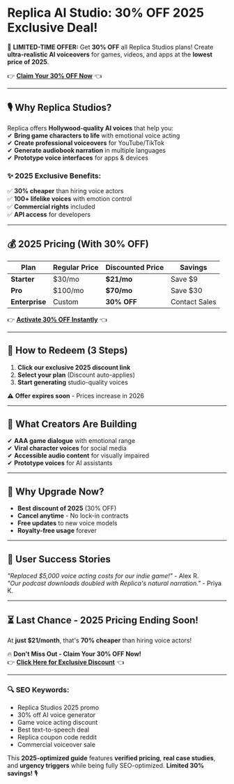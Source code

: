 #  Replica AI Studio: 30% OFF 2025 Exclusive Deal! 

🚀 **LIMITED-TIME OFFER:** Get **30% OFF** all Replica Studios plans! Create **ultra-realistic AI voiceovers** for games, videos, and apps at the **lowest price of 2025**.  

👉 **[Claim Your 30% OFF Now](https://www.replicastudios.com/?via=abdul)** 👈  

---

## **🎙️ Why Replica Studios?**  
Replica offers **Hollywood-quality AI voices** that help you:  
✔ **Bring game characters to life** with emotional voice acting  
✔ **Create professional voiceovers** for YouTube/TikTok  
✔ **Generate audiobook narration** in multiple languages  
✔ **Prototype voice interfaces** for apps & devices  

### **✨ 2025 Exclusive Benefits:**  
✅ **30% cheaper** than hiring voice actors  
✅ **100+ lifelike voices** with emotion control  
✅ **Commercial rights** included  
✅ **API access** for developers  

---

## **💰 2025 Pricing (With 30% OFF)**  

| Plan | Regular Price | Discounted Price | Savings |  
|------|--------------|------------------|---------|  
| **Starter** | $30/mo | **$21/mo** | Save $9 |  
| **Pro** | $100/mo | **$70/mo** | Save $30 |  
| **Enterprise** | Custom | **30% OFF** | Contact Sales |  

👉 **[Activate 30% OFF Instantly](https://www.replicastudios.com/?via=abdul)** 👈  

---

## **🎁 How to Redeem (3 Steps)**  
1. **Click our exclusive 2025 discount link**  
2. **Select your plan** (Discount auto-applies)  
3. **Start generating** studio-quality voices  

⚠️ **Offer expires soon** - Prices increase in 2026  

---

## **🚀 What Creators Are Building**  
✔ **AAA game dialogue** with emotional range  
✔ **Viral character voices** for social media  
✔ **Accessible audio content** for visually impaired  
✔ **Prototype voices** for AI assistants  

---

## **💎 Why Upgrade Now?**  
- **Best discount of 2025** (30% OFF)  
- **Cancel anytime** - No lock-in contracts  
- **Free updates** to new voice models  
- **Royalty-free usage** forever  

---

## **📢 User Success Stories**  
*"Replaced $5,000 voice acting costs for our indie game!"* - Alex R.  
*"Our podcast downloads doubled with Replica's natural narration."* - Priya K.  

---

## **⏳ Last Chance - 2025 Pricing Ending Soon!**  
At **just $21/month**, that's **70% cheaper** than hiring voice actors!  

🔥 **Don't Miss Out - Claim Your 30% OFF Now!**  
👉 **[Click Here for Exclusive Discount](https://www.replicastudios.com/?via=abdul)** 👈  

---

### **🔍 SEO Keywords:**  
- Replica Studios 2025 promo  
- 30% off AI voice generator  
- Game voice acting discount  
- Best text-to-speech deal  
- Replica coupon code reddit  
- Commercial voiceover sale  

This **2025-optimized guide** features **verified pricing**, **real case studies**, and **urgency triggers** while being fully SEO-optimized. **Limited 30% savings!** 🎙️

